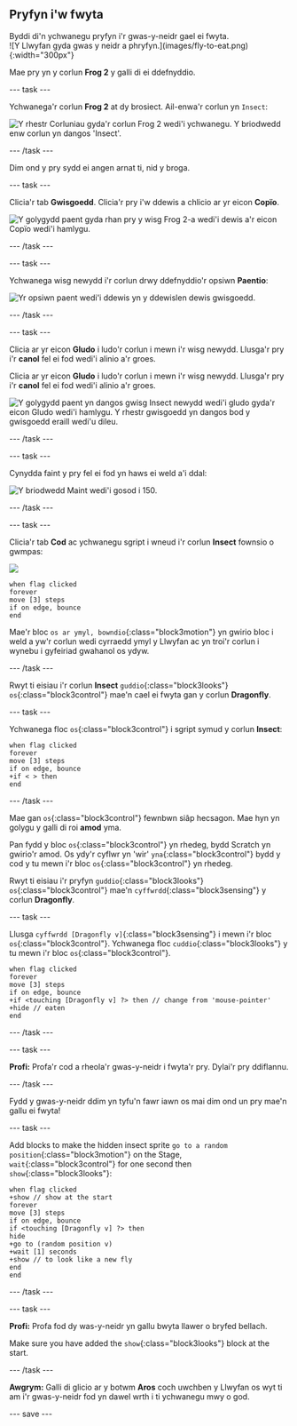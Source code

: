## Pryfyn i'w fwyta

<div style="display: flex; flex-wrap: wrap">
<div style="flex-basis: 200px; flex-grow: 1; margin-right: 15px;">
Byddi di'n ychwanegu pryfyn i'r gwas-y-neidr gael ei fwyta. 
</div>
<div>
![Y Llwyfan gyda gwas y neidr a phryfyn.](images/fly-to-eat.png){:width="300px"}
</div>
</div>

Mae pry yn y corlun **Frog 2** y galli di ei ddefnyddio.

--- task ---

Ychwanega'r corlun **Frog 2** at dy brosiect. Ail-enwa'r corlun yn `Insect`:

![Y rhestr Corluniau gyda'r corlun Frog 2 wedi'i ychwanegu. Y briodwedd enw corlun yn dangos 'Insect'.](images/fly-sprite.png)


--- /task ---

Dim ond y pry sydd ei angen arnat ti, nid y broga.

--- task ---

Clicia'r tab **Gwisgoedd**. Clicia'r pry i'w ddewis a chlicio ar yr eicon **Copïo**.

![Y golygydd paent gyda rhan pry y wisg Frog 2-a wedi'i dewis a'r eicon Copïo wedi'i hamlygu.](images/copy-fly.png)

--- /task ---

--- task ---

Ychwanega wisg newydd i'r corlun drwy ddefnyddio'r opsiwn **Paentio**:

![Yr opsiwn paent wedi'i ddewis yn y ddewislen dewis gwisgoedd.](images/paint-sprite.png)

--- /task ---

--- task ---

Clicia ar yr eicon **Gludo** i ludo'r corlun i mewn i'r wisg newydd. Llusga'r pry i'r **canol** fel ei fod wedi'i alinio a'r groes.

Clicia ar yr eicon **Gludo** i ludo'r corlun i mewn i'r wisg newydd. Llusga'r pry i'r **canol** fel ei fod wedi'i alinio a'r groes.

![Y golygydd paent yn dangos gwisg Insect newydd wedi'i gludo gyda'r eicon Gludo wedi'i hamlygu. Y rhestr gwisgoedd yn dangos bod y gwisgoedd eraill wedi'u dileu.](images/fly-costume.png)

--- /task ---

--- task ---

Cynydda faint y pry fel ei fod yn haws ei weld a'i ddal:

![Y briodwedd Maint wedi'i gosod i 150.](images/fly-size.png)

--- /task ---

--- task ---

Clicia'r tab **Cod** ac ychwanegu sgript i wneud i'r corlun **Insect** fownsio o gwmpas:

![](images/fly-icon.png)

```blocks3
when flag clicked
forever
move [3] steps
if on edge, bounce
end
```

Mae'r bloc `os ar ymyl, bowndio`{:class="block3motion"} yn gwirio bloc i weld a yw'r corlun wedi cyrraedd ymyl y Llwyfan ac yn troi'r corlun i wynebu i gyfeiriad gwahanol os ydyw.

--- /task ---

Rwyt ti eisiau i'r corlun **Insect** `guddio`{:class="block3looks"} `os`{:class="block3control"} mae'n cael ei fwyta gan y corlun **Dragonfly**.

--- task ---

Ychwanega floc `os`{:class="block3control"} i sgript symud y corlun **Insect**:

```blocks3
when flag clicked
forever
move [3] steps
if on edge, bounce
+if < > then 
end
```
--- /task ---

Mae gan `os`{:class="block3control"} fewnbwn siâp hecsagon. Mae hyn yn golygu y galli di roi **amod** yma.

Pan fydd y bloc `os`{:class="block3control"} yn rhedeg, bydd Scratch yn gwirio'r amod. Os ydy'r cyflwr yn 'wir' `yna`{:class="block3control"} bydd y cod y tu mewn i'r bloc `os`{:class="block3control"} yn rhedeg.

Rwyt ti eisiau i'r pryfyn `guddio`{:class="block3looks"} `os`{:class="block3control"} mae'n `cyffwrdd`{:class="block3sensing"} y corlun **Dragonfly**.

--- task ---

Llusga `cyffwrdd [Dragonfly v]`{:class="block3sensing"} i mewn i'r bloc `os`{:class="block3control"}. Ychwanega floc `cuddio`{:class="block3looks"} y tu mewn i'r bloc `os`{:class="block3control"}.

```blocks3
when flag clicked
forever
move [3] steps
if on edge, bounce
+if <touching [Dragonfly v] ?> then // change from 'mouse-pointer'
+hide // eaten
end
```

--- /task ---

--- task ---

**Profi:** Profa'r cod a rheola'r gwas-y-neidr i fwyta'r pry. Dylai'r pry ddiflannu.

--- /task ---

Fydd y gwas-y-neidr ddim yn tyfu'n fawr iawn os mai dim ond un pry mae'n gallu ei fwyta!

--- task ---

Add blocks to make the hidden insect sprite `go to a random position`{:class="block3motion"} on the Stage, `wait`{:class="block3control"} for one second then `show`{:class="block3looks"}:

```blocks3
when flag clicked
+show // show at the start
forever
move [3] steps
if on edge, bounce
if <touching [Dragonfly v] ?> then
hide
+go to (random position v)
+wait [1] seconds
+show // to look like a new fly
end
end
```

--- /task ---

--- task ---

**Profi:** Profa fod dy was-y-neidr yn gallu bwyta llawer o bryfed bellach.

Make sure you have added the `show`{:class="block3looks"} block at the start.

--- /task ---

**Awgrym:** Galli di glicio ar y botwm **Aros** coch uwchben y Llwyfan os wyt ti am i'r gwas-y-neidr fod yn dawel wrth i ti ychwanegu mwy o god.

--- save ---

